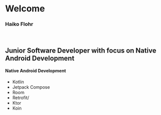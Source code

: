 
# Welcome
### Haiko Flohr
&nbsp;
</br>

## Junior Software Developer with focus on Native Android Development

#### Native Android Development
  - Kotlin
  - Jetpack Compose
  - Room
  - Retrofit/
  - Ktor
  - Koin
</br>
</br>
</br>

<!--
## GitHub Stats:
![](https://github-readme-stats.vercel.app/api?username=HaikoFL&theme=transparent&hide_border=true&include_all_commits=false&count_private=false)<br/>
![](https://github-readme-streak-stats.herokuapp.com/?user=HaikoFL&theme=transparent&hide_border=true)<br/>
-->
